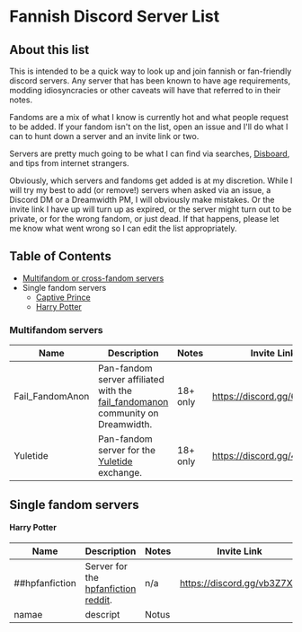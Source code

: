 # Fannish Discord Server List

## About this list

This is intended to be a quick way to look up and join fannish or fan-friendly discord servers. Any server that has been known to have age requirements, modding idiosyncracies or other caveats will have that referred to in their notes.

Fandoms are a mix of what I know is currently hot and what people request to be added. If your fandom isn't on the list, open an issue and I'll do what I can to hunt down a server and an invite link or two. 

Servers are pretty much going to be what I can find via searches, [Disboard](https://disboard.org "Disboard.org"), and tips from internet strangers. 

Obviously, which servers and fandoms get added is at my discretion. While I will try my best to add (or remove!) servers when asked via an issue, a Discord DM or a Dreamwidth PM, I will obviously make mistakes. Or the invite link I have up will turn up as expired, or the server might turn out to be private, or for the wrong fandom, or just dead. If that happens, please let me know what went wrong so I can edit the list appropriately.

## Table of Contents

- [Multifandom or cross-fandom servers](#Multifandom-servers)
- Single fandom servers
	- [Captive Prince](#Captive-Prince)
	- [Harry Potter](#Harry-Potter)


<!-- Fandom Template 
#### Fandom/server name

Description here.

**Notes:** 18+ only, etc
**Invite link:** <link>

TABLE TEMPLATE

| Name | Description | Notes | Invite Link |
| -- | -- | -- | -- |
| namae | descript | n/a | <link |

-->

### Multifandom servers

| Name | Description | Notes | Invite Link |
| -- | -- | -- | -- |
| Fail_FandomAnon | Pan-fandom server affiliated with the [fail_fandomanon](https://fail-fandomanon.dreamwidth.org/ "fail fandom anon community") community on Dreamwidth. | 18+ only | <https://discord.gg/6G2fx3D> |
| Yuletide | Pan-fandom server for the [Yuletide](https://archiveofourown.org/collections/yuletide2018/profile "Yuletide profile page on Archive of Our Own") exchange. | 18+ only | <https://discord.gg/49NXABD> |

<!-- #### Fail_FandomAnon

Pan-fandom server affiliated with the [fail_fandomanon](https://fail-fandomanon.dreamwidth.org/ "fail fandom anon community") community on Dreamwidth.

**Notes:** 18+ only
**Invite link:** <https://discord.gg/6G2fx3D>

#### Yuletide

Pan-fandom server for the [Yuletide](https://archiveofourown.org/collections/yuletide2018/profile "Yuletide profile page on Archive of Our Own") exchange.

**Notes:** 18+ only
**Invite link:** <https://discord.gg/49NXABD> -->

## Single fandom servers

<!-- #### Captive Prince

| Name | Description | Notes | Invite Link |
| -- | -- | -- | -- |
| namae | descript | n/a | <link> | -->

#### Harry Potter

| Name | Description | Notes | Invite Link |
| -- | -- | -- | -- |
| ##hpfanfiction | Server for the [hpfanfiction reddit](https://www.reddit.com/r/HPfanfiction/ "hp fanfiction reddit"). | n/a | <https://discord.gg/vb3Z7XQ> |
| namae | descript | Notus | <link> |


